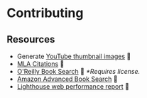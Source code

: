 # Contributing

## Resources

- Generate [YouTube thumbnail images](https://www.get-youtube-thumbnail.com/) 🔗
- [MLA Citations](https://owl.purdue.edu/owl/research_and_citation/mla_style/mla_formatting_and_style_guide/mla_works_cited_page_books.html) 🔗
- [O'Reilly Book Search](https://learning.oreilly.com/beta-search/?q=) 🔗 _\*Requires license._
- [Amazon Advanced Book Search](https://www.amazon.com/advanced-search/books) 🔗
- [Lighthouse web performance report](https://github.com/GoogleChrome/lighthouse#readme) 🔗

